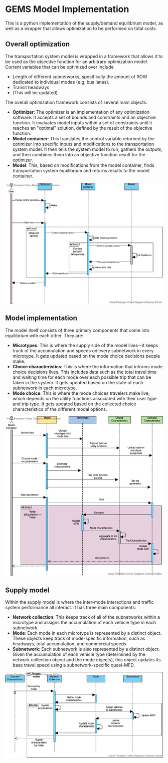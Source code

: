 # GEMS Model Implementation

This is a python implementation of the supply/demand equilibrium model, as well as a wrapper that allows optimization to be performed on total costs.

## Overall optimization

The transportation system model is wrapped in a framework that allows it to be used as the objective function for an arbitrary optimization model. Current variables that can be optimized over include

* Length of different subnetworks, specifically the amount of ROW dedicated to individual modes (e.g. bus lanes).
* Transit headways
* (This will be updated)

The overall optimization framework consists of several main objects:

* **Optimizer**: The optimizer is an implementation of any optimization software. It accepts a set of bounds and constraints and an objective function. It evaluates model inputs within a set of constraints until it reaches an "optimal" solution, defined by the result of the objective function.
* **Model container**: This translates the control variable returned by the optimizer into specific inputs and modifications to the transportation system model. It then tells the system model to run, gathers the outputs, and then combines them into an objective function result for the optimizer.
* **Model**: This, based on modifications from the model container, finds transportation system equilibrium and returns results to the model container.

![optimization](/images/Optimization.vpd.png)

## Model implementation

The model itself consists of three primary components that come into equilibrium with each other. They are:

* **Microtypes**: This is where the supply side of the model lives--it keeps track of the accumulation and speeds on every subnetwork in every microtype. It gets updated based on the mode choice decisions people make.
* **Choice characteristics**: This is where the information that informs mode choice decisions lives. This includes data such as the total travel time and waiting time for each mode over each possible trip that can be taken in the system. It gets updated based on the state of each subnetwork in each microtype.
* **Mode choice**: This is where the mode choices travelers make live, which depends on the utility functions associated with their user type and trip type. It gets updated based on the collected choice characteristics of the different modal options.

![model](/images/FHWA-sequence.vpd.png)

## Supply model

Within the supply model is where the inter-mode interactions and traffic system performance all interact. It has three main components:

* **Network collection**: This keeps track of all of the subnetworks within a microtype and assigns the accumulation of each vehicle type in each subnetwork.
* **Mode**: Each mode in each microtype is represented by a distinct object. These objects keep track of mode-specific information, such as headways, total accumulation, and commercial speeds.
* **Subnetwork**: Each subnetwork is also represented by a distinct object. Given the accumulation of each vehicle type (determined by the network collection object and the mode objects), this object updates its base travel speed using a subnetwork-specific quasi-MFD.

![model](/images/Supply-model.png)

